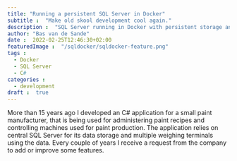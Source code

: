```yaml
---
title: "Running a persistent SQL Server in Docker"
subtitle :  "Make old skool development cool again."
description :  "SQL Server running in Docker with persistent storage and automatic rebinding after startup."
author: "Bas van de Sande"
date :  2022-02-25T12:46:30+02:00
featuredImage :  "/sqldocker/sqldocker-feature.png"
tags :  
  - Docker
  - SQL Server 
  - C#
categories :  
  - development
draft :  true
---
```

More than 15 years ago I developed an C# application for a small paint manufacturer, that is being used for administering paint recipes and controlling machines used for paint production. The application relies on central SQL Server for its data storage and multiple weighing terminals  using the data. Every couple of years I receive a request from the company to add or improve some features. 